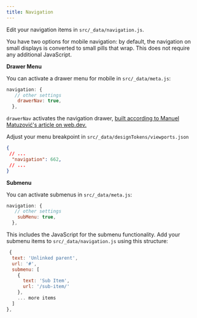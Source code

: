 ```yaml
---
title: Navigation
---
```


Edit your navigation items in `src/_data/navigation.js`.

You have two options for mobile navigation: by default, the navigation on small displays is converted to small pills that wrap. This does not require any additional JavaScript.

**Drawer Menu**

You can activate a drawer menu for mobile in `src/_data/meta.js`:

```js
navigation: {
   // other settings
    drawerNav: true,
  },
```

`drawerNav` activates the navigation drawer, [built according to Manuel Matuzović's article on web.dev.](https://web.dev/articles/website-navigation)

Adjust your menu breakpoint in `src/_data/designTokens/viewports.json`

```json
{
 // ...
  "navigation": 662,
 // ...
}
```

**Submenu**

You can activate submenus in `src/_data/meta.js`:

```js
navigation: {
   // other settings
    subMenu: true,
  },
```

This includes the JavaScript for the submenu functionality. Add your submenu items to  `src/_data/navigation.js` using this structure:

```js
 {
  text: 'Unlinked parent',
  url: '#',
  submenu: [
    {
      text: 'Sub Item',
      url: '/sub-item/'
    },
    ... more items
  ]
},
```